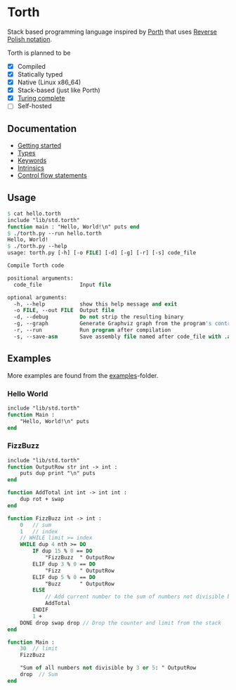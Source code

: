 # Torth

Stack based programming language inspired by [Porth](https://gitlab.com/tsoding/porth) that uses [Reverse Polish notation](./docs/definitions.md#reverse-polish-notation).

Torth is planned to be

- [x] Compiled
- [x] Statically typed
- [x] Native (Linux x86_64)
- [x] Stack-based (just like Porth)
- [x] [Turing complete](examples/rule110.torth)
- [ ] Self-hosted

## Documentation

- [Getting started](./docs/getting_started.md)
- [Types](./docs/types.md)
- [Keywords](./docs/keywords.md)
- [Intrinsics](./docs/intrinsics.md)
- [Control flow statements](./docs/control_flow.md)

## Usage

```pascal
$ cat hello.torth
include "lib/std.torth"
function main : "Hello, World!\n" puts end
$ ./torth.py --run hello.torth
Hello, World!
$ ./torth.py --help
usage: torth.py [-h] [-o FILE] [-d] [-g] [-r] [-s] code_file

Compile Torth code

positional arguments:
  code_file            Input file

optional arguments:
  -h, --help           show this help message and exit
  -o FILE, --out FILE  Output file
  -d, --debug          Do not strip the resulting binary
  -g, --graph          Generate Graphviz graph from the program's control flow
  -r, --run            Run program after compilation
  -s, --save-asm       Save assembly file named after code_file with .asm extension
```

## Examples

More examples are found from the [examples](./examples/)-folder.

### Hello World

```pascal
include "lib/std.torth"
function Main :
    "Hello, World!\n" puts
end
```

### FizzBuzz

```pascal
include "lib/std.torth"
function OutputRow str int -> int :
    puts dup print "\n" puts
end

function AddTotal int int -> int int :
    dup rot + swap
end

function FizzBuzz int -> int :
    0   // sum
    1   // index
    // WHILE limit >= index
    WHILE dup 4 nth >= DO
        IF dup 15 % 0 == DO
            "FizzBuzz  " OutputRow
        ELIF dup 3 % 0 == DO
            "Fizz      " OutputRow
        ELIF dup 5 % 0 == DO
            "Buzz      " OutputRow
        ELSE
            // Add current number to the sum of numbers not divisible by 3 or 5
            AddTotal
        ENDIF
        1 +
    DONE drop swap drop // Drop the counter and limit from the stack
end

function Main :
    30  // limit
    FizzBuzz

    "Sum of all numbers not divisible by 3 or 5: " OutputRow
    drop  // Sum
end
```
